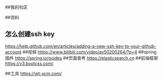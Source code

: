 ##我的社区

##资料
## 怎么创建ssh key
https://help.github.com/en/articles/adding-a-new-ssh-key-to-your-github-account 
##视频
https://www.bilibili.com/video/av50200264/?p=4
##spring 插件
https://spring.io/guides
##页面查考
https://elasticsearch.cn
##前端框架
https://v3.bootcss.com/

##工具
https://git-scm.com/
